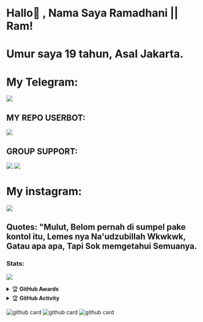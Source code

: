 # Hallo👋 , Nama Saya Ramadhani || Ram!

# Umur saya 19 tahun, Asal Jakarta.

# My Telegram:

[<img src="https://media0.giphy.com/media/ya4eevXU490Iw/giphy.gif">](https://t.me/maafgausahsokap)

## MY REPO USERBOT:

[<img src="https://media0.giphy.com/media/du3J3cXyzhj75IOgvA/giphy.gif">](https://github.com/ramadhani892/RAM-UBOT)

## GROUP SUPPORT:

<a href="https://t.me/teman_random" target="blank"><img src="https://img.shields.io/badge/TEMAN-RANDOM-green?style=flat&logo=telegram" /></a>
<a href="https://t.me/geezsupportgroup" target="blank"><img src="https://img.shields.io/badge/GEEZ-SUPPORT GROUP-black?style=flat&logo=telegram" /></a>

# My instagram:

[<img src="https://telegra.ph/file/f264274f7209f8d3a2416.jpg">](https://www.instagram.com/ramadh20?r=nametag)


## Quotes: "Mulut, Belom pernah di sumpel pake kontol itu, Lemes nya Na'udzubillah Wkwkwk, Gatau apa apa, Tapi Sok memgetahui Semuanya.

### Stats:
<p>
    <img src="https://github-readme-stats.vercel.app/api?username=ramadhani892&hide=contribs,prs&show_icons=true&hide_border=true&title_color=002" />
</p>

<details>
    <summary>&#127942 <b>GitHub Awards</b></summary><br/>

![Github Trophy](https://github-profile-trophy.vercel.app/?username=ramadhani892)

</details>

<details>
    <summary>&#127942 <b>GitHub Activity</b></summary><br/>

![Metrics](https://metrics.lecoq.io/ramadhani892?template=classic&repositories.forks=true&languages=1&languages.colors=github&languages.threshold=0%25&config.timezone=Asia%2FJakarta)

</details>

![github card](https://github-readme-stats.vercel.app/api/pin/?username=ramadhani892&repo=ram-ubot&theme=dark)
![github card](https://github-readme-stats.vercel.app/api/pin/?username=ramadhani892&repo=GOKU&theme=dark)
![github card](https://github-readme-stats.vercel.app/api/pin/?username=ramadhani892&repo=randombanget&theme=nightowl)
